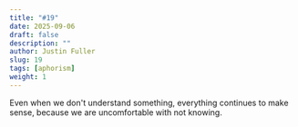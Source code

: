 ```yaml
---
title: "#19"
date: 2025-09-06
draft: false
description: ""
author: Justin Fuller
slug: 19
tags: [aphorism]
weight: 1
---
```


Even when we don't understand something, everything continues to make sense, because we are uncomfortable with not knowing.
